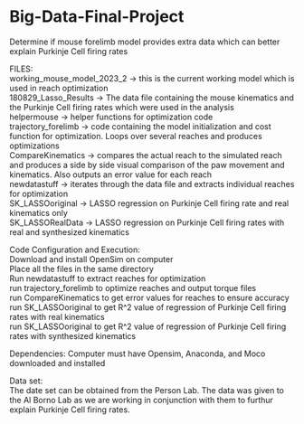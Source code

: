 # Big-Data-Final-Project
Determine if mouse forelimb model provides extra data which can better explain Purkinje Cell firing rates


FILES:  
working_mouse_model_2023_2 -> this is the current working model which is used in reach optimization  
180829_Lasso_Results -> The data file containing the mouse kinematics and the Purkinje Cell firing rates which were used in the analysis  
helpermouse -> helper functions for optimization code  
trajectory_forelimb -> code containing the model initialization and cost function for optimization. Loops over several reaches and produces optimizations  
CompareKinematics -> compares the actual reach to the simulated reach and produces a side by side visual comparison of the paw movement and kinematics. Also outputs an error value for each reach   
newdatastuff -> iterates through the data file and extracts individual reaches for optimization  
SK_LASSOoriginal -> LASSO regression on Purkinje Cell firing rate and real kinematics only  
SK_LASSORealData -> LASSO regression on Purkinje Cell firing rates with real and synthesized kinematics  

Code Configuration and Execution:  
Download and install OpenSim on computer  
Place all the files in the same directory  
Run newdatastuff to extract reaches for optimization  
run trajectory_forelimb to optimize reaches and output torque files  
run CompareKinematics to get error values for reaches to ensure accuracy  
run SK_LASSOoriginal to get R^2 value of regression of Purkinje Cell firing rates with real kinematics  
run SK_LASSOoriginal to get R^2 value of regression of Purkinje Cell firing rates with synthesized kinematics

Dependencies:
Computer must have Opensim, Anaconda, and Moco downloaded and installed  

Data set:  
The date set can be obtained from the Person Lab. The data was given to the Al Borno Lab as we are working in conjunction with them to furthur explain Purkinje Cell firing rates. 
